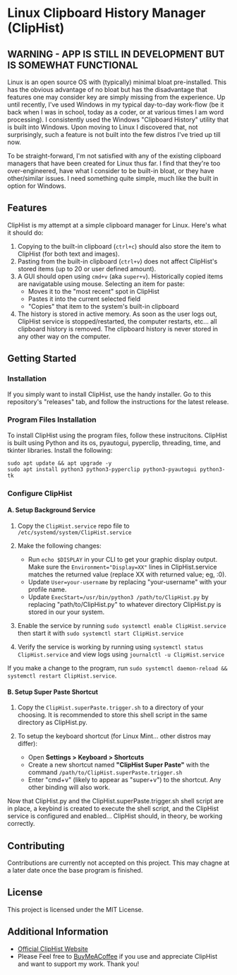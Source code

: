# Linux Clipboard History Manager (ClipHist)

## WARNING - APP IS STILL IN DEVELOPMENT BUT IS SOMEWHAT FUNCTIONAL

Linux is an open source OS with (typically) minimal bloat pre-installed. This has the obvious advantage of no bloat but has the disadvantage that features one may consider key are simply missing from the experience. Up until recently, I've used Windows in my typical day-to-day work-flow (be it back when I was in school, today as a coder, or at various times I am word processing). I consistently used the Windows "Clipboard History" utility that is built into Windows. Upon moving to Linux I discovered that, not surprisingly, such a feature is not built into the few distros I've tried up till now.

To be straight-forward, I'm not satisfied with any of the existing clipboard managers that have been created for Linux thus far. I find that they're too over-engineered, have what I consider to be built-in bloat, or they have other/similar issues. I need something quite simple, much like the built in option for Windows.

## Features

ClipHist is my attempt at a simple clipboard manager for Linux. Here's what it should do:

1. Copying to the built-in clipboard (`ctrl+c`) should also store the item to ClipHist (for both text and images).
2. Pasting from the built-in clipboard (`ctrl+v`) does not affect ClipHist's stored items (up to 20 or user defined amount).
3. A GUI should open using `cmd+v` (aka `super+v`). Historically copied items are navigatable using mouse. Selecting an item for paste:
    - Moves it to the "most recent" spot in ClipHist
    - Pastes it into the current selected field
    - "Copies" that item to the system's built-in clipboard
4. The history is stored in active memory. As soon as the user logs out, ClipHist service is stopped/restarted, the computer restarts, etc... all clipboard history is removed. The clipboard history is never stored in any other way on the computer.

## Getting Started

### Installation

If you simply want to install ClipHist, use the handy installer. Go to this repository's "releases" tab, and follow the instructions for the latest release.

### Program Files Installation

To install ClipHist using the program files, follow these instrucitons.
ClipHist is built using Python and its os, pyautogui, pyperclip, threading, time, and tkinter libraries. Install the following:

```console
sudo apt update && apt upgrade -y
sudo apt install python3 python3-pyperclip python3-pyautogui python3-tk
```

### Configure ClipHist

#### A. Setup Background Service

1. Copy the `ClipHist.service` repo file to `/etc/systemd/system/ClipHist.service`

2. Make the following changes:

    - Run `echo $DISPLAY` in your CLI to get your graphic display output. Make sure the `Environment="Display=XX"` lines in ClipHist.service matches the returned value (replace XX with returned value; eg, :0).
    - Update `User=your-username` by replacing "your-username" with your profile name.
    - Update `ExecStart=/usr/bin/python3 /path/to/ClipHist.py` by replacing "path/to/ClipHist.py" to whatever directory ClipHist.py is stored in our your system.

3. Enable the service by running `sudo systemctl enable ClipHist.service` then start it with `sudo systemctl start ClipHist.service`
4. Verify the service is working by running using `systemctl status ClipHist.service` and view logs using `journalctl -u ClipHist.service`

If you make a change to the program, run `sudo systemctl daemon-reload && systemctl restart ClipHist.service`.

#### B. Setup Super Paste Shortcut

1. Copy the `ClipHist.superPaste.trigger.sh` to a directory of your choosing. It is recommended to store this shell script in the same directory as ClipHist.py.

2. To setup the keyboard shortcut (for Linux Mint... other distros may differ):

    - Open **Settings > Keyboard > Shortcuts**
    - Create a new shortcut named **"ClipHist Super Paste"** with the command `/path/to/ClipHist.superPaste.trigger.sh`
    - Enter "cmd+v" (likely to appear as "super+v") to the shortcut. Any other binding will also work.

Now that ClipHist.py and the ClipHist.superPaste.trigger.sh shell script are in place, a keybind is created to execute the shell script, and the ClipHist service is configured and enabled... ClipHist should, in theory, be working correctly.

## Contributing

Contributions are currently not accepted on this project. This may chagne at a later date once the base program is finished.

## License

This project is licensed under the MIT License.

## Additional Information

- [Official ClipHist Website](https://cliphist.com)
- Please Feel free to [BuyMeACoffee](https://buymeacoffee.com/talibytes) if you use and appreciate ClipHist and want to support my work. Thank you!

